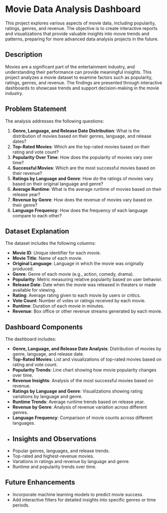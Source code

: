 # Movie Data Analysis Dashboard

This project explores various aspects of movie data, including popularity, ratings, genres, and revenue. The objective is to create interactive reports and visualizations that provide valuable insights into movie trends and patterns, preparing for more advanced data analysis projects in the future.

## Description
Movies are a significant part of the entertainment industry, and understanding their performance can provide meaningful insights. This project analyzes a movie dataset to examine factors such as popularity, ratings, genres, and revenue. The findings are presented through interactive dashboards to showcase trends and support decision-making in the movie industry.

## Problem Statement
The analysis addresses the following questions:
1. **Genre, Language, and Release Date Distribution**: What is the distribution of movies based on their genres, language, and release dates?
2. **Top-Rated Movies**: Which are the top-rated movies based on their rating and vote count?
3. **Popularity Over Time**: How does the popularity of movies vary over time?
4. **Successful Movies**: Which are the most successful movies based on their revenue?
5. **Ratings by Language and Genre**: How do the ratings of movies vary based on their original language and genre?
6. **Average Runtime**: What is the average runtime of movies based on their release year?
7. **Revenue by Genre**: How does the revenue of movies vary based on their genre?
8. **Language Frequency**: How does the frequency of each language compare to each other?

## Dataset Explanation
The dataset includes the following columns:
- **Movie ID**: Unique identifier for each movie.
- **Movie Title**: Name of each movie.
- **Original Language**: Language in which the movie was originally produced.
- **Genre**: Genre of each movie (e.g., action, comedy, drama).
- **Popularity**: Metric measuring relative popularity based on user behavior.
- **Release Date**: Date when the movie was released in theaters or made available for viewing.
- **Rating**: Average rating given to each movie by users or critics.
- **Vote Count**: Number of votes or ratings received by each movie.
- **Runtime**: Duration of each movie in minutes.
- **Revenue**: Box office or other revenue streams generated by each movie.

## Dashboard Components
The dashboard includes:
- **Genre, Language, and Release Date Analysis**: Distribution of movies by genre, language, and release date.
- **Top-Rated Movies**: List and visualizations of top-rated movies based on rating and vote count.
- **Popularity Trends**: Line chart showing how movie popularity changes over time.
- **Revenue Insights**: Analysis of the most successful movies based on revenue.
- **Ratings by Language and Genre**: Visualizations showing rating variations by language and genre.
- **Runtime Trends**: Average runtime trends based on release year.
- **Revenue by Genre**: Analysis of revenue variation across different genres.
- **Language Frequency**: Comparison of movie counts across different languages.
- ## Insights and Observations
- Popular genres, languages, and release trends.
- Top-rated and highest-revenue movies.
- Variations in ratings and revenue by language and genre.
- Runtime and popularity trends over time.

## Future Enhancements
- Incorporate machine learning models to predict movie success.
- Add interactive filters for detailed insights into specific genres or time periods.
